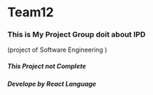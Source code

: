 # Team12
### This is My Project Group doit about IPD 
(project of Software Engineering )
##### This Project not Complete 
##### Develope by React Language 
